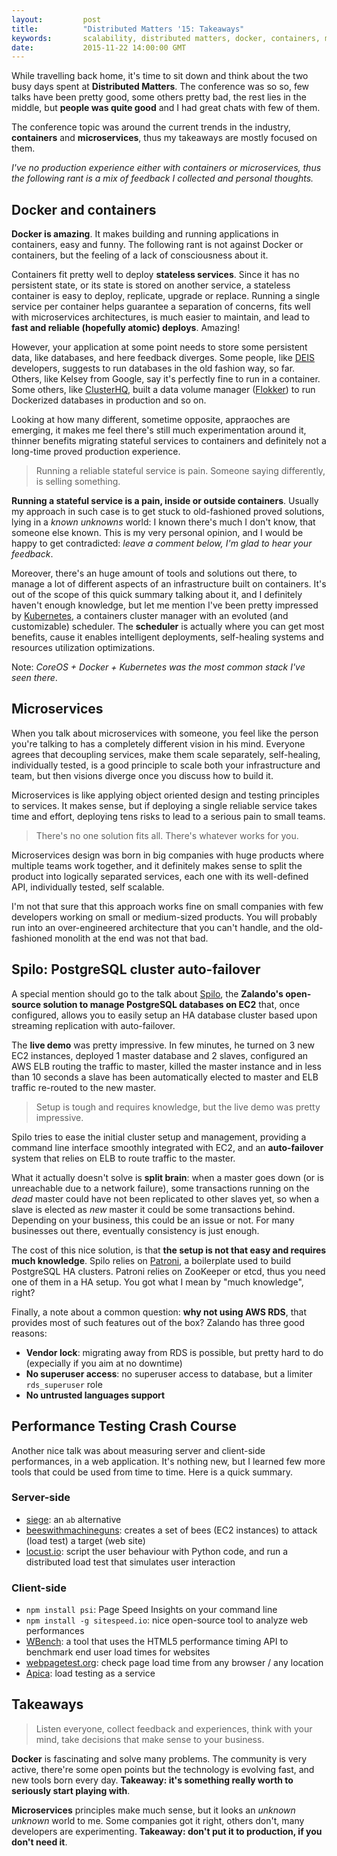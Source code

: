 ```yaml
---
layout:         post
title:          "Distributed Matters '15: Takeaways"
keywords:       scalability, distributed matters, docker, containers, microservices
date:           2015-11-22 14:00:00 GMT
---
```



While travelling back home, it's time to sit down and think about the two busy days spent at **Distributed Matters**. The conference was so so, few talks have been pretty good, some others pretty bad, the rest lies in the middle, but **people was quite good** and I had great chats with few of them.

The conference topic was around the current trends in the industry, **containers** and **microservices**, thus my takeaways are mostly focused on them.

*I've no production experience either with containers or microservices, thus the following rant is a mix of feedback I collected and personal thoughts.*


## Docker and containers

**Docker is amazing**. It makes building and running applications in containers, easy and funny. The following rant is not against Docker or containers, but the feeling of a lack of consciousness about it.

Containers fit pretty well to deploy **stateless services**. Since it has no persistent state, or its state is stored on another service, a stateless container is easy to deploy, replicate, upgrade or replace. Running a single service per container helps guarantee a separation of concerns, fits well with microservices architectures, is much easier to maintain, and lead to **fast and reliable (hopefully atomic) deploys**. Amazing!

However, your application at some point needs to store some persistent data, like databases, and here feedback diverges. Some people, like [DEIS](http://deis.io/) developers, suggests to run databases in the old fashion way, so far. Others, like Kelsey from Google, say it's perfectly fine to run in a container. Some others, like [ClusterHQ](https://clusterhq.com/), built a data volume manager ([Flokker](https://github.com/ClusterHQ/flocker)) to run Dockerized databases in production and so on.

Looking at how many different, sometime opposite, appraoches are emerging, it makes me feel there's still much experimentation around it, thinner benefits migrating stateful services to containers and definitely not a long-time proved production experience.

> Running a reliable stateful service is pain. Someone saying differently, is selling something.

**Running a stateful service is a pain, inside or outside containers**. Usually my approach in such case is to get stuck to old-fashioned proved solutions, lying in a *known unknowns* world: I known there's much I don't know, that someone else known. This is my very personal opinion, and I would be happy to get contradicted: *leave a comment below, I'm glad to hear your feedback*.

Moreover, there's an huge amount of tools and solutions out there, to manage a lot of different aspects of an infrastructure built on containers. It's out of the scope of this quick summary talking about it, and I definitely haven't enough knowledge, but let me mention I've been pretty impressed by [Kubernetes](http://kubernetes.io/), a containers cluster manager with an evoluted (and customizable) scheduler. The **scheduler** is actually where you can get most benefits, cause it enables intelligent deployments, self-healing systems and resources utilization optimizations.

Note: *CoreOS + Docker + Kubernetes was the most common stack I've seen there*.


## Microservices

When you talk about microservices with someone, you feel like the person you're talking to has a completely different vision in his mind. Everyone agrees that decoupling services, make them scale separately, self-healing, individually tested, is a good principle to scale both your infrastructure and team, but then visions diverge once you discuss how to build it.

Microservices is like applying object oriented design and testing principles to services. It makes sense, but if deploying a single reliable service takes time and effort, deploying tens risks to lead to a serious pain to small teams.

> There's no one solution fits all. There's whatever works for you.

Microservices design was born in big companies with huge products where multiple teams work together, and it definitely makes sense to split the product into logically separated services, each one with its well-defined API, individually tested, self scalable.

I'm not that sure that this approach works fine on small companies with few developers working on small or medium-sized products. You will probably run into an over-engineered architecture that you can't handle, and the old-fashioned monolith at the end was not that bad.


## Spilo: PostgreSQL cluster auto-failover

A special mention should go to the talk about [Spilo](https://github.com/zalando/spilo), the **Zalando's open-source solution to manage PostgreSQL databases on EC2** that, once configured, allows you to easily setup an HA database cluster based upon streaming replication with auto-failover.

The **live demo** was pretty impressive. In few minutes, he turned on 3 new EC2 instances, deployed 1 master database and 2 slaves, configured an AWS ELB routing the traffic to master, killed the master instance and in less than 10 seconds a slave has been automatically elected to master and ELB traffic re-routed to the new master.

> Setup is tough and requires knowledge, but the live demo was pretty impressive.

Spilo tries to ease the initial cluster setup and management, providing a command line interface smoothly integrated with EC2, and an **auto-failover** system that relies on ELB to route traffic to the master.

What it actually doesn't solve is **split brain**: when a master goes down (or is unreachable due to a network failure), some transactions running on the *dead* master could have not been replicated to other slaves yet, so when a slave is elected as *new* master it could be some transactions behind. Depending on your business, this could be an issue or not. For many businesses out there, eventually consistency is just enough.

The cost of this nice solution, is that **the setup is not that easy and requires much knowledge**. Spilo relies on [Patroni](https://github.com/zalando/patroni), a boilerplate used to build PostgreSQL HA clusters. Patroni relies on ZooKeeper or etcd, thus you need one of them in a HA setup. You got what I mean by "much knowledge", right?

Finally, a note about a common question: **why not using AWS RDS**, that provides most of such features out of the box? Zalando has three good reasons:

- **Vendor lock**: migrating away from RDS is possible, but pretty hard to do (expecially if you aim at no downtime)
- **No superuser access**: no superuser access to database, but a limiter `rds_superuser` role
- **No untrusted languages support**



## Performance Testing Crash Course

Another nice talk was about measuring server and client-side performances, in a web application. It's nothing new, but I learned few more tools that could be used from time to time. Here is a quick summary.

### Server-side

- [siege](https://github.com/JoeDog/siege): an `ab` alternative
- [beeswithmachineguns](https://github.com/newsapps/beeswithmachineguns): creates a set of bees (EC2 instances) to attack (load test) a target (web site)
- [locust.io](http://locust.io/): script the user behaviour with Python code, and run a distributed load test that simulates user interaction

### Client-side

- `npm install psi`: Page Speed Insights on your command line
- `npm install -g sitespeed.io`: nice open-source tool to analyze web performances
- [WBench](https://github.com/desktoppr/wbench): a tool that uses the HTML5 performance timing API to benchmark end user load times for websites
- [webpagetest.org](http://www.webpagetest.org): check page load time from any browser / any location
- [Apica](https://www.apicasystem.com): load testing as a service



## Takeaways

> Listen everyone, collect feedback and experiences, think with your mind, take decisions that make sense to your business.

**Docker** is fascinating and solve many problems. The community is very active, there're some open points but the technology is evolving fast, and new tools born every day. **Takeaway: it's something really worth to seriously start playing with**.

**Microservices** principles make much sense, but it looks an *unknown unknown* world to me. Some companies got it right, others don't, many developers are experimenting. **Takeaway: don't put it to production, if you don't need it**.
